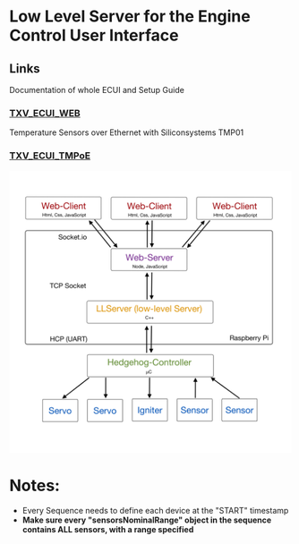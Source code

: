 # Low Level Server for the Engine Control User Interface

## Links

Documentation of whole ECUI and Setup Guide

### [TXV_ECUI_WEB](https://github.com/SpaceTeam/web_ecui_houbolt/tree/dev)

Temperature Sensors over Ethernet with Siliconsystems TMP01

### [TXV_ECUI_TMPoE](https://github.com/SpaceTeam/TXV_ECUI_TMPoE/tree/master)

![LLServer Diagram](img/ECUI.png)

# Notes:

- Every Sequence needs to define each device at the "START" timestamp
- **Make sure every "sensorsNominalRange" object in the sequence contains ALL sensors, with a range
specified**